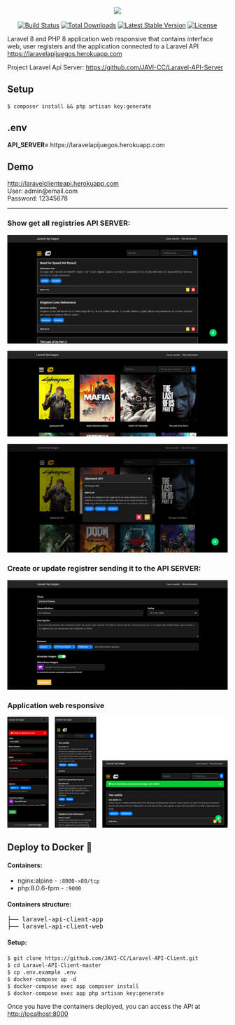 <p align="center"><img src="https://raw.githubusercontent.com/laravel/art/master/logo-lockup/5%20SVG/2%20CMYK/1%20Full%20Color/laravel-logolockup-cmyk-red.svg" width="400"></p>

<p align="center">
<a href="https://travis-ci.org/laravel/framework"><img src="https://travis-ci.org/laravel/framework.svg" alt="Build Status"></a>
<a href="https://packagist.org/packages/laravel/framework"><img src="https://poser.pugx.org/laravel/framework/d/total.svg" alt="Total Downloads"></a>
<a href="https://packagist.org/packages/laravel/framework"><img src="https://poser.pugx.org/laravel/framework/v/stable.svg" alt="Latest Stable Version"></a>
<a href="https://packagist.org/packages/laravel/framework"><img src="https://poser.pugx.org/laravel/framework/license.svg" alt="License"></a>
</p>

<p>Laravel 8 and PHP 8 application web responsive that contains interface web, user registers and the application connected to a Laravel API <a href="https://laravelapijuegos.herokuapp.com/api/juegos" target="_blank"> https://laravelapijuegos.herokuapp.com</a></p>

<p>Project Laravel Api Server: <a href="https://github.com/JAVI-CC/Laravel-API-Server" target="_blank">https://github.com/JAVI-CC/Laravel-API-Server</a></p>

<h2>Setup</h2>
<pre><code>$ composer install && php artisan key:generate</code></pre>

<h2>.env</h2>
<p><strong>API_SERVER= </strong>https://laravelapijuegos.herokuapp.com</p>

<h2>Demo</h2>
<a href="http://laravelclienteapi.herokuapp.com" target="_blank">http://laravelclienteapi.herokuapp.com</a><br>
<span>User: admin@email.com</span><br>
<span>Password: 12345678</span>

<hr>

<h3>Show get all registries API SERVER:</h3>
<p align="center"><img src="/public/capturas/captura_1.png"></p>
<p align="center"><img src="/public/capturas/captura_2.png"></p>
<p align="center"><img src="/public/capturas/captura_3.png"></p>

<h3>Create or update registrer sending it to the API SERVER:</h3>
<p align="center"><img src="/public/capturas/captura_4.png"></p>

<h3>Application web responsive</h3>
<p align="center"><img src="/public/capturas/captura_5.png"></p>

<h2>Deploy to Docker <g-emoji class="g-emoji" alias="whale" fallback-src="https://github.githubassets.com/images/icons/emoji/unicode/1f433.png">🐳</g-emoji></h2>

<h4>Containers:</h4>
<ul>
<li><span>nginx:alpine</span> - <code>:8000->80/tcp</code></li>
<li><span>php:8.0.6-fpm</span> - <code>:9000</code></li>
</ul>

<h4>Containers structure:</h4>
<div class="highlight highlight-source-shell"><pre>├── laravel-api-client-app
├── laravel-api-client-web</pre></div>

<h4>Setup:</h4>
<pre>
<code>$ git clone https://github.com/JAVI-CC/Laravel-API-Client.git
$ cd Laravel-API-Client-master
$ cp .env.example .env
$ docker-compose up -d
$ docker-compose exec app composer install
$ docker-compose exec app php artisan key:generate</code>
</pre>

<span>Once you have the containers deployed, you can access the API at </span> <a href="http://localhost:8000" target="_blank">http://localhost:8000</a>
